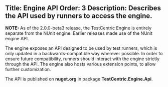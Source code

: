 Title: Engine API
Order: 3
Description: Describes the API used by runners to access the engine.
---
<div class="notice">
<b>NOTE:</b> As of the 2.0.0-beta3 release, the TestCentric Engine is entirely separate from the NUnit engine. Earlier releases made use of the NUnit engine API.
</div>

The engine exposes an API designed to be used by test runners, which is only updated in a backwards-compatible way wherever possible. In order to ensure future compatibility, runners should interact with the engine strictly through the API. The engine also hosts various extension points, to allow further customization.

The API is published on __nuget.org__ in package __TestCentric.Engine.Api__.
